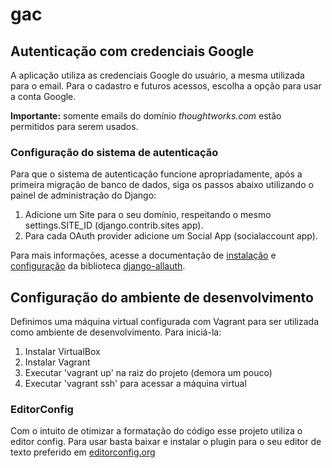 # gac

## Autenticação com credenciais Google

A aplicação utiliza as credenciais Google do usuário, a mesma utilizada para o email. Para o cadastro e futuros acessos, escolha a opção para usar a conta Google.

**Importante:** somente emails do domínio *thoughtworks.com* estão permitidos para serem usados.

### Configuração do sistema de autenticação

Para que o sistema de autenticação funcione apropriadamente, após a primeira migração de banco de dados, siga os passos abaixo utilizando o painel de administração do Django:
1. Adicione um Site para o seu domínio, respeitando o mesmo settings.SITE_ID (django.contrib.sites app).
2. Para cada OAuth provider adicione um Social App (socialaccount app).

Para mais informações, acesse a documentação de [instalação](http://django-allauth.readthedocs.org/en/latest/installation.html "Instalação do Django Allauth") e [configuração](http://django-allauth.readthedocs.org/en/latest/configuration.html, "Configuração do Django Allauth") da biblioteca [django-allauth](http://django-allauth.readthedocs.org/en/latest/ "Django Allauth").

## Configuração do ambiente de desenvolvimento

Definimos uma máquina virtual configurada com Vagrant para ser utilizada como
ambiente de desenvolvimento. Para iniciá-la:

1. Instalar VirtualBox
2. Instalar Vagrant
3. Executar 'vagrant up' na raiz do projeto (demora um pouco)
4. Executar 'vagrant ssh' para acessar a máquina virtual

### EditorConfig

Com o intuito de otimizar a formatação do código esse projeto utiliza o editor
config. Para usar basta baixar e instalar o plugin para o seu editor de texto
preferido em [editorconfig.org](http://editorconfig.org "Site do editor config")
